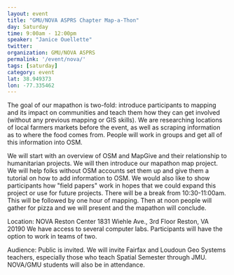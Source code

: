 ```yaml
---
layout: event
title: "GMU/NOVA ASPRS Chapter Map-a-Thon"
day: Saturday
time: 9:00am - 12:00pm
speaker: "Janice Ouellette"
twitter: 
organization: GMU/NOVA ASPRS
permalink: '/event/nova/'
tags: [saturday]
category: event
lat: 38.949373
lon: -77.335462
---
```


The goal of our mapathon is two-fold:  introduce participants to mapping and its impact on communities and teach them how they can get involved (without any previous mapping or GIS skills). We are researching locations of local farmers markets before the event, as well as scraping information as to where the food comes from. People will work in groups and get all of this information into OSM.

We will start with an overview of OSM and MapGive and their relationship to humanitarian projects.  We will then introduce our mapathon map project.  We will help folks without OSM accounts set them up and give them a tutorial on how to add information to OSM.  We would also like to show participants how "field papers" work in hopes that we could expand this project or use for future projects. There will be a break from 10:30-11:00am. This will be followed by one hour of mapping. Then at noon people will gather for pizza and we will present and the mapathon will conclude.

Location:  NOVA Reston Center  1831 Wiehle Ave., 3rd Floor  Reston, VA 20190  We have access to several computer labs.  Participants will have the option to work in teams of two.

Audience:  Public is invited. We will invite Fairfax and Loudoun Geo Systems teachers, especially those who teach Spatial Semester through JMU.  NOVA/GMU students will also be in attendance. 
